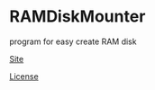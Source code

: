 # RAMDiskMounter
program for easy create RAM disk

[Site](https://1mpseven.github.io/RAMDiskMounter/)

[License](https://github.com/1mpseven/RAMDiskMounter/blob/gh-pages/LICENSE.md)
